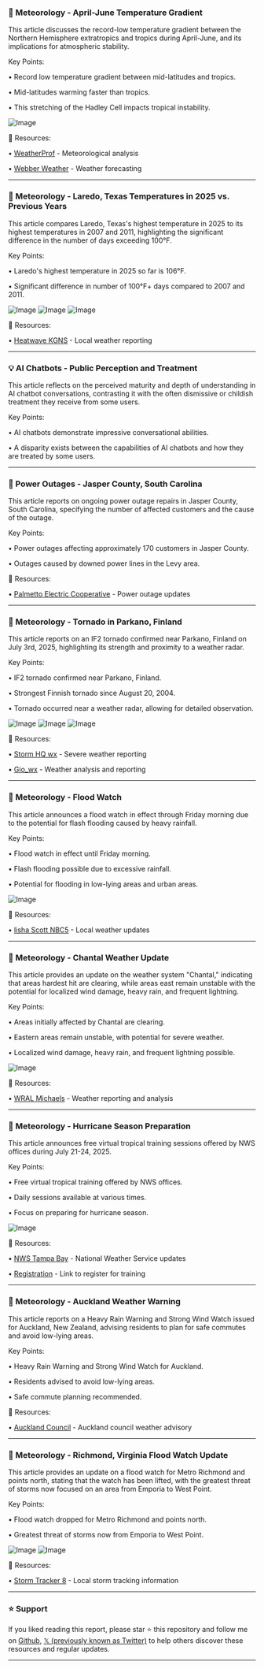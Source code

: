 ### 🤖 Meteorology - April-June Temperature Gradient

This article discusses the record-low temperature gradient between the Northern Hemisphere extratropics and tropics during April-June, and its implications for atmospheric stability.

Key Points:

• Record low temperature gradient between mid-latitudes and tropics.


• Mid-latitudes warming faster than tropics.


• This stretching of the Hadley Cell impacts tropical instability.


![Image](https://pbs.twimg.com/media/GviorQjXQAAEN6H?format=jpg&name=small)

🔗 Resources:

• [WeatherProf](https://x.com/WeatherProf) - Meteorological analysis


• [Webber Weather](https://x.com/webberweather) - Weather forecasting


---

### 🤖 Meteorology - Laredo, Texas Temperatures in 2025 vs. Previous Years

This article compares Laredo, Texas's highest temperature in 2025 to its highest temperatures in 2007 and 2011, highlighting the significant difference in the number of days exceeding 100°F.

Key Points:

• Laredo's highest temperature in 2025 so far is 106°F.


•  Significant difference in number of 100°F+ days compared to 2007 and 2011.


![Image](https://pbs.twimg.com/media/Gviua9hW4AAq-Y4?format=jpg&name=small)
![Image](https://pbs.twimg.com/media/Gviua9cXMAAHsNN?format=jpg&name=360x360)
![Image](https://pbs.twimg.com/media/Gviua9eXoAAuvip?format=jpg&name=360x360)

🔗 Resources:

• [Heatwave KGNS](https://x.com/HeatwaveKGNS) - Local weather reporting


---

### 💡 AI Chatbots - Public Perception and Treatment

This article reflects on the perceived maturity and depth of understanding in AI chatbot conversations, contrasting it with the often dismissive or childish treatment they receive from some users.

Key Points:

• AI chatbots demonstrate impressive conversational abilities.


•  A disparity exists between the capabilities of AI chatbots and how they are treated by some users.


---

### 🤖 Power Outages - Jasper County, South Carolina

This article reports on ongoing power outage repairs in Jasper County, South Carolina, specifying the number of affected customers and the cause of the outage.

Key Points:

• Power outages affecting approximately 170 customers in Jasper County.


• Outages caused by downed power lines in the Levy area.


🔗 Resources:

• [Palmetto Electric Cooperative](https://x.com/PalmettoCoop) - Power outage updates


---

### 🤖 Meteorology - Tornado in Parkano, Finland

This article reports on an IF2 tornado confirmed near Parkano, Finland on July 3rd, 2025, highlighting its strength and proximity to a weather radar.

Key Points:

• IF2 tornado confirmed near Parkano, Finland.


•  Strongest Finnish tornado since August 20, 2004.


• Tornado occurred near a weather radar, allowing for detailed observation.


![Image](https://pbs.twimg.com/media/GvhmCy0WoAE19eE?format=jpg&name=900x900)
![Image](https://pbs.twimg.com/media/GvhmCyzWsAAy8ik?format=jpg&name=900x900)
![Image](https://pbs.twimg.com/media/GvhmCy0WUAA8XkE?format=jpg&name=900x900)

🔗 Resources:

• [Storm HQ wx](https://x.com/StormHQwx) - Severe weather reporting


• [Gio_wx](https://x.com/Gio_wx) - Weather analysis and reporting



---

### 🤖 Meteorology - Flood Watch

This article announces a flood watch in effect through Friday morning due to the potential for flash flooding caused by heavy rainfall.

Key Points:

• Flood watch in effect until Friday morning.


• Flash flooding possible due to excessive rainfall.


• Potential for flooding in low-lying areas and urban areas.


![Image](https://pbs.twimg.com/media/GviB3_8bEAA0Fcg?format=jpg&name=small)

🔗 Resources:

• [Iisha Scott NBC5](https://x.com/IishaScottNBC5) - Local weather updates


---

### 🤖 Meteorology - Chantal Weather Update

This article provides an update on the weather system "Chantal," indicating that areas hardest hit are clearing, while areas east remain unstable with the potential for localized wind damage, heavy rain, and frequent lightning.

Key Points:

• Areas initially affected by Chantal are clearing.


• Eastern areas remain unstable, with potential for severe weather.


• Localized wind damage, heavy rain, and frequent lightning possible.


![Image](https://pbs.twimg.com/media/GviCAcGX0AA5K6u?format=jpg&name=small)

🔗 Resources:

• [WRAL Michaels](https://x.com/WRAL_Michaels) - Weather reporting and analysis


---

### 🚀 Meteorology - Hurricane Season Preparation

This article announces free virtual tropical training sessions offered by NWS offices during July 21-24, 2025.

Key Points:

• Free virtual tropical training offered by NWS offices.


• Daily sessions available at various times.


•  Focus on preparing for hurricane season.


![Image](https://pbs.twimg.com/media/GviAIosW4AAy2_S?format=jpg&name=small)

🔗 Resources:

• [NWS Tampa Bay](https://x.com/NWSTampaBay) - National Weather Service updates


• [Registration](http://weather.gov/jax/FloridaTropicalTrainingWeek2025) - Link to register for training


---

### 🤖 Meteorology - Auckland Weather Warning

This article reports on a Heavy Rain Warning and Strong Wind Watch issued for Auckland, New Zealand, advising residents to plan for safe commutes and avoid low-lying areas.

Key Points:

• Heavy Rain Warning and Strong Wind Watch for Auckland.


• Residents advised to avoid low-lying areas.


• Safe commute planning recommended.


🔗 Resources:

• [Auckland Council](https://ourauckland.aucklandcouncil.govt.nz/news/2025/07/heavy-rain-expected/) -  Auckland council weather advisory


---

### 🤖 Meteorology - Richmond, Virginia Flood Watch Update

This article provides an update on a flood watch for Metro Richmond and points north, stating that the watch has been lifted, with the greatest threat of storms now focused on an area from Emporia to West Point.

Key Points:

• Flood watch dropped for Metro Richmond and points north.


• Greatest threat of storms now from Emporia to West Point.


![Image](https://pbs.twimg.com/media/Gvh0weLWEAE1j3B?format=jpg&name=small)
![Image](https://pbs.twimg.com/media/Gvh0walWIAACPFn?format=jpg&name=small)

🔗 Resources:

• [Storm Tracker 8](https://bit.ly/StormTracker8) - Local storm tracking information


---

### ⭐️ Support

If you liked reading this report, please star ⭐️ this repository and follow me on [Github](https://github.com/Drix10), [𝕏 (previously known as Twitter)](https://x.com/DRIX_10_) to help others discover these resources and regular updates.

---